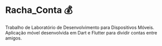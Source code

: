 # Racha_Conta 💰

Trabalho de Laboratório de Desenvolvimento para Dispositivos Móveis. Aplicação móvel desenvolvida em Dart e Flutter para dividir contas entre amigos.
